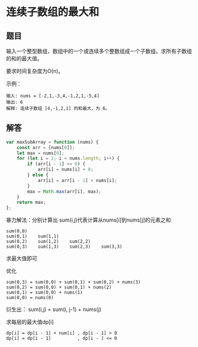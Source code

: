 # 连续子数组的最大和

## 题目
输入一个整型数组，数组中的一个或连续多个整数组成一个子数组。求所有子数组的和的最大值。

要求时间复杂度为O(n)。

示例：
```
输入: nums = [-2,1,-3,4,-1,2,1,-5,4]
输出: 6
解释: 连续子数组 [4,-1,2,1] 的和最大，为 6。
```

## 解答
```js
var maxSubArray = function (nums) {
	const arr = [nums[0]];
	let max = nums[0];
	for (let i = 1; i < nums.length; i++) {
		if (arr[i - 1] <= 0) {
			arr[i] = nums[i] + 0;
		} else {
			arr[i] = arr[i - 1] + nums[i];
		}
		max = Math.max(arr[i], max);
	}
	return max;
};
```

暴力解法：分别计算出 sum(i,j)代表计算从nums[i]到nums[j]的元素之和
```
sum(0,0)			
sum(0,1)	sum(1,1)		
sum(0,2)	sum(1,2)	sum(2,2)	
sum(0,3)	sum(1,3)	sum(2,3)	sum(3,3)
```
求最大值即可

优化
```
sum(0,3) = sum(0,0) + sum(0,1) + sum(0,2) + nums(3)
sum(0,2) = sum(0,0) + sum(0,1) + nums(2)
sum(0,1) = sum(0,0) + nums(1)
sum(0,0) = nums(0)
```

衍生出： sum(i,j) = sum(i, j-1) + nums(j)

求每层的最大值dp[i]
```
dp[i] = dp[i - 1] + num[i] , dp[i - 1] > 0
dp[i] = dp[i - 1]          , dp[i - ] <= 0 
```

